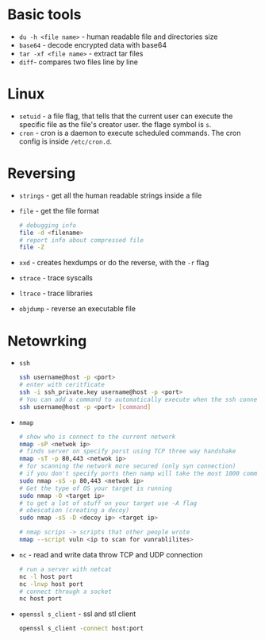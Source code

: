 # Basic tools
- `du -h <file name>` - human readable file and directories size
- `base64` - decode encrypted data with base64
- `tar -xf <file name>` - extract tar files
- `diff`- compares two files line by line

# Linux
- `setuid` - a file flag, that tells that the current user can execute the specific file as the file's creator user.
the flage symbol is `s`.
- `cron` - cron is a daemon to execute scheduled commands. The cron config is inside `/etc/cron.d`.

# Reversing
- `strings` - get all the human readable strings inside a file
- `file` - get the file format
    ```bash
    # debugging info
    file -d <filename>
    # report info about compressed file
    file -Z
    ```

- `xxd` - creates hexdumps or do the reverse, with the `-r` flag
- `strace` - trace syscalls
- `ltrace` - trace libraries
- `objdump` - reverse an executable file

# Netowrking
- `ssh` 
    ```bash
    ssh username@host -p <port>
    # enter with ceritficate 
    ssh -i ssh_private.key username@host -p <port>
    # You can add a command to automatically execute when the ssh connection is started
    ssh username@host -p <port> [command]
    ```
- `nmap`
    ```bash
    # show who is connect to the current network 
    nmap -sP <netwok ip>
    # finds server on specify porst using TCP three way handshake 
    nmap -sT -p 80,443 <netwok ip> 
    # for scanning the network more secured (only syn connection)
    # if you don't specify ports then namp will take the most 1000 common ports and scan them
    sudo nmap -sS -p 80,443 <netwok ip> 
    # Get the type of OS your target is running
    sudo nmap -O <target ip>
    # to get a lot of stuff on your target use -A flag
    # obescation (creating a decoy)
    sudo nmap -sS -D <decoy ip> <target ip>

    # nmap scrips -> scripts that other people wrote
    nmap --script vuln <ip to scan for vunrablilites> 
    ```
- `nc` - read and write data throw TCP and UDP connection
    ```bash
    # run a server with netcat
    nc -l host port 
    nc -lnvp host port
    # connect through a socket
    nc host port
    ```
- `openssl s_client` - ssl and stl client
    ```bash
    openssl s_client -connect host:port
    ```


